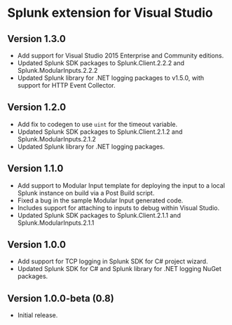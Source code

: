 # Splunk extension for Visual Studio

## Version 1.3.0

* Add support for Visual Studio 2015 Enterprise and Community editions.
* Updated Splunk SDK packages to Splunk.Client.2.2.2 and Splunk.ModularInputs.2.2.2
* Updated Splunk library for .NET logging packages to v1.5.0, with support for HTTP Event Collector.

## Version 1.2.0

* Add fix to codegen to use `uint` for the timeout variable.
* Updated Splunk SDK packages to Splunk.Client.2.1.2 and Splunk.ModularInputs.2.1.2
* Updated Splunk library for .NET logging packages.

## Version 1.1.0

* Add support to Modular Input template for deploying the input to a local Splunk instance on build via a Post Build script.
* Fixed a bug in the sample Modular Input generated code.
* Includes support for attaching to inputs to debug within Visual Studio.
* Updated Splunk SDK packages to Splunk.Client.2.1.1 and Splunk.ModularInputs.2.1.1

## Version 1.0.0

* Add support for TCP logging in Splunk SDK for C# project wizard.
* Updated Splunk SDK for C# and Splunk library for .NET logging NuGet packages.

## Version 1.0.0-beta (0.8)

* Initial release.
